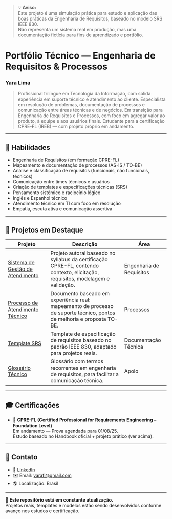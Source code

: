 > 💡 **Aviso:**  
> Este projeto é uma simulação prática para estudo e aplicação das boas práticas da Engenharia de Requisitos, baseado no modelo SRS IEEE 830.  
> Não representa um sistema real em produção, mas uma documentação fictícia para fins de aprendizado e portfólio.

# Portfólio Técnico — Engenharia de Requisitos & Processos  
### Yara Lima

> Profissional trilíngue em Tecnologia da Informação, com sólida experiência em suporte técnico e atendimento ao cliente. Especialista em resolução de problemas, documentação de processos e comunicação entre áreas técnicas e de negócios. Em transição para Engenharia de Requisitos e Processos, com foco em agregar valor ao produto, à equipe e aos usuários finais. Estudante para a certificação CPRE-FL (IREB) — com projeto próprio em andamento.

---

## 🧠 Habilidades

- Engenharia de Requisitos (em formação CPRE-FL)
- Mapeamento e documentação de processos (AS-IS / TO-BE)
- Análise e classificação de requisitos (funcionais, não funcionais, técnicos)
- Comunicação entre times técnicos e usuários
- Criação de templates e especificações técnicas (SRS)
- Pensamento sistêmico e raciocínio lógico
- Inglês e Espanhol técnico
- Atendimento técnico em TI com foco em resolução
- Empatia, escuta ativa e comunicação assertiva

---

## 📂 Projetos em Destaque

| Projeto | Descrição | Área |
|--------|-----------|------|
| [Sistema de Gestão de Atendimento](./projetos/introducao.md) | Projeto autoral baseado no syllabus da certificação CPRE-FL, contendo contexto, elicitação, requisitos, modelagem e validação. | Engenharia de Requisitos |
| [Processo de Atendimento Técnico](./projetos/atendimento-tecnico/visao-geral.md) | Documento baseado em experiência real: mapeamento de processo de suporte técnico, pontos de melhoria e proposta TO-BE. | Processos |
| [Template SRS](./projetos/templates/visao-geral.md) | Template de especificação de requisitos baseado no padrão IEEE 830, adaptado para projetos reais. | Documentação Técnica |
| [Glossário Técnico](./projetos/glossario/visao-geral.md) | Glossário com termos recorrentes em engenharia de requisitos, para facilitar a comunicação técnica. | Apoio |

---

## 🎓 Certificações

- 🧪 **CPRE-FL (Certified Professional for Requirements Engineering – Foundation Level)**  
  Em andamento — Prova agendada para 01/08/25.  
  Estudo baseado no Handbook oficial + projeto prático (ver acima).

---

## 🤝 Contato

- 🔗 [LinkedIn](https://linkedin.com/in/yara-lima)  
- ✉️ Email: yarafl@gmail.com  
- 🌎 Localização: Brasil

---

📌 **Este repositório está em constante atualização.**  
Projetos reais, templates e modelos estão sendo desenvolvidos conforme avanço nos estudos e certificação.
